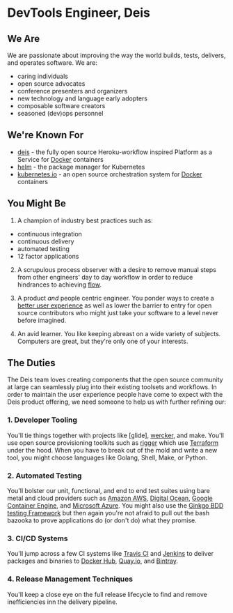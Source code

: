 # DevTools Engineer, Deis

## We Are

We are passionate about improving the way the world builds, tests, delivers,
and operates software. We are:

- caring individuals
- open source advocates
- conference presenters and organizers
- new technology and language early adopters
- composable software creators
- seasoned (dev)ops personnel

## We're Known For

- [deis][deis] - the fully open source Heroku-workflow inspired Platform as a
Service for [Docker][docker] containers
- [helm][helm] - the package manager for Kubernetes
- [kubernetes.io][kubernetes] - an open source orchestration system for
[Docker][docker] containers

## You Might Be

1. A champion of industry best practices such as:

  - continuous integration
  - continuous delivery
  - automated testing
  - 12 factor applications

2. A scrupulous process observer with a desire to remove manual steps from other
engineers' day to day workflow in order to reduce hindrances to achieving
[flow][flow].

3. A product _and_ people centric engineer. You ponder ways to create
a [better user experience][joelux] as well as lower the barrier to entry for
open source contributors who might just take your software to a level never
before imagined.

4. An avid learner. You like keeping abreast on a wide variety of subjects.
Computers are great, but they're only one of your interests.

## The Duties

The Deis team loves creating components that the open source community at large
can seamlessly plug into their existing toolsets and workflows. In order to
maintain the user experience people have come to expect with the Deis product
offering, we need someone to help us with further refining our:

### 1. Developer Tooling
You'll tie things together with projects like [glide], [wercker][wercker], and
make. You'll use open source provisioning toolkits such as [rigger][rigger]
which use [Terraform][terraform] under the hood. When you have to break out of
the mold and write a new tool, you might choose languages like Golang, Shell,
Make, or Python.

### 2. Automated Testing

You'll bolster our unit, functional, and end to end test suites using bare metal
and cloud providers such as [Amazon AWS][aws], [Digital Ocean][do],
[Google Container Engine][gke], and [Microsoft Azure][azure].
You might also use the [Ginkgo BDD testing Framework][ginkgo] but then again
you're not afraid to pull out the bash bazooka to prove applications do
(or don't do) what they promise.

### 3. CI/CD Systems
You'll jump across a few CI systems like [Travis CI][travis] and
[Jenkins][jenkins] to deliver packages and binaries to [Docker Hub][dockerhub],
[Quay.io][quay], and [Bintray][bintray].

### 4. Release Management Techniques
You'll keep a close eye on the full release lifecycle to find and remove
inefficiencies inn the delivery pipeline.

[aws]: http://aws.amazon.com/
[azure]: https://azure.microsoft.com/en-us/
[gke]: https://cloud.google.com/container-engine/
[do]: https://digitalocean.com
[flow]: https://en.wikipedia.org/wiki/Flow_(psychology)
[joelux]: http://www.joelonsoftware.com/uibook/chapters/fog0000000062.html
[deis]: http://deis.io/
[helm]: http://helm.sh/
[travis]: https://travis-ci.org/deis
[jenkins]: https://ci.deis.io
[quay]: https://quay.io/
[bintray]: https://bintray.com/
[dockerhub]: https://hub.docker.com/
[ginkgo]: http://onsi.github.io/ginkgo/
[rigger]: https://github.com/deis/rigger
[terraform]: https://www.terraform.io/
[kubernetes]: http://kubernetes.io/
[wercker]: http://wercker.com/
[docker]: https://www.docker.com/
